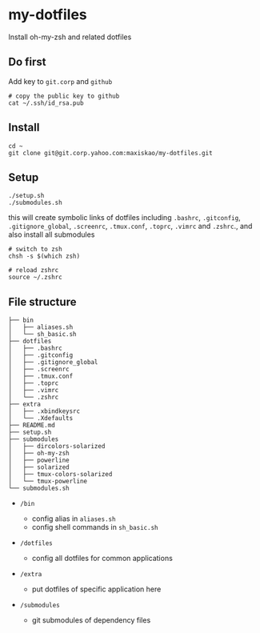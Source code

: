 my-dotfiles
===========

Install oh-my-zsh and related dotfiles

## Do first

Add key to `git.corp` and `github`

```
# copy the public key to github
cat ~/.ssh/id_rsa.pub
```

## Install

```
cd ~
git clone git@git.corp.yahoo.com:maxiskao/my-dotfiles.git
```

## Setup

```
./setup.sh
./submodules.sh
```

this will create symbolic links of dotfiles including `.bashrc`, `.gitconfig`, `.gitignore_global`, `.screenrc`, `.tmux.conf`, `.toprc`, `.vimrc` and `.zshrc`., and also install all submodules

```
# switch to zsh
chsh -s $(which zsh)

# reload zshrc
source ~/.zshrc
```

## File structure

```
├── bin
│   ├── aliases.sh
│   └── sh_basic.sh
├── dotfiles
│   ├── .bashrc
│   ├── .gitconfig
│   ├── .gitignore_global
│   ├── .screenrc
│   ├── .tmux.conf
│   ├── .toprc
│   ├── .vimrc
│   └── .zshrc
├── extra
│   ├── .xbindkeysrc
│   └── .Xdefaults
├── README.md
├── setup.sh
├── submodules
│   ├── dircolors-solarized
│   ├── oh-my-zsh
│   ├── powerline
│   ├── solarized
│   ├── tmux-colors-solarized
│   └── tmux-powerline
└── submodules.sh
```

- `/bin`
    - config alias in `aliases.sh`
    - config shell commands in `sh_basic.sh`
- `/dotfiles`
    - config all dotfiles for common applications
    
- `/extra`
    - put dotfiles of specific application here
    
- `/submodules`
    - git submodules of dependency files
    
    
    
